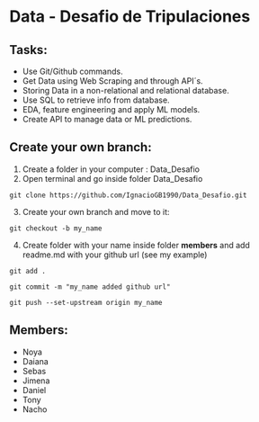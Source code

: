 # Data - Desafio de Tripulaciones


## Tasks:

* Use Git/Github commands.
* Get Data using Web Scraping and through API´s.
* Storing Data in a non-relational and relational database.
* Use SQL to retrieve info from database.
* EDA, feature engineering and apply ML models.
* Create API to manage data or ML predictions. 

## Create your own branch:

1. Create a folder in your computer : Data_Desafio
2. Open terminal and go inside folder Data_Desafio

~~~
git clone https://github.com/IgnacioGB1990/Data_Desafio.git
~~~

3. Create your own branch and move to it:
~~~
git checkout -b my_name
~~~


4. Create folder with your name inside folder **members** and add readme.md with your github url (see my example)
~~~
git add .
~~~

~~~
git commit -m "my_name added github url"
~~~

~~~
git push --set-upstream origin my_name
~~~


## Members:

* Noya
* Daiana
* Sebas
* Jimena
* Daniel
* Tony
* Nacho
